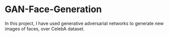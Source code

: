 # GAN-Face-Generation
In this project, I have used generative adversarial networks to generate new images of faces, over CelebA dataset.
